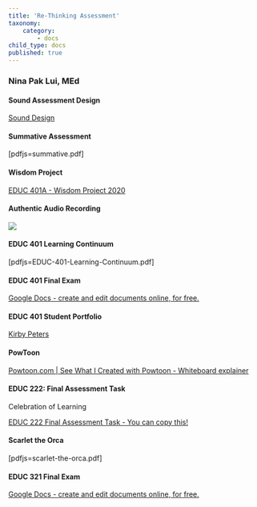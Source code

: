 ```yaml
---
title: 'Re-Thinking Assessment'
taxonomy:
    category:
        - docs
child_type: docs
published: true
---
```


### Nina Pak Lui, MEd
#### Sound Assessment Design

<a class="embedly-card" data-card-controls="0" href="https://docs.google.com/presentation/d/1JPSt7Yct5ZA5hoA138RQfrxIUiiRc-ue0KLyhyVstf4/present?includes_info_params=1&eisi=CN7zlZngnegCFQI6JAod1hwGcw#slide=id.g35f391192_00">Sound Design</a>
<script async src="//cdn.embedly.com/widgets/platform.js" charset="UTF-8"></script>

#### Summative Assessment
[pdfjs=summative.pdf]

#### Wisdom Project
<a class="embedly-card" data-card-controls="0" href="https://docs.google.com/presentation/d/1jLCHRnNPJ-qYXo4W9tdaQTfPG_ja6O3wX1iRoynRLjc/present?includes_info_params=1&eisi=COeJ77OenugCFYqRJAodkYQF-Q#slide=id.g35f391192_00">EDUC 401A - Wisdom Project 2020</a>
<script async src="//cdn.embedly.com/widgets/platform.js" charset="UTF-8"></script>

#### Authentic Audio Recording

![](https://soundcloud.com/cmadland/authentic-piece-jaeden-mclean1)

#### EDUC 401 Learning Continuum

[pdfjs=EDUC-401-Learning-Continuum.pdf]

#### EDUC 401 Final Exam

<a class="embedly-card" data-card-controls="0" href="https://docs.google.com/document/d/1NualXqNkUwo5-8P78XUTdo9d8vGvmmkds4AQHZ3Hjx0/edit?ts=5e6ebfbb">Google Docs - create and edit documents online, for free.</a>
<script async src="//cdn.embedly.com/widgets/platform.js" charset="UTF-8"></script>

#### EDUC 401 Student Portfolio

[Kirby Peters](https://create.twu.ca/kirbypeters/portfolio/assessment-and-evaluation/)

#### PowToon

<a class="embedly-card" data-card-controls="0" href="https://www.powtoon.com/online-presentation/eoabIJ42JUu/?utm_medium=SocialShare&utm_campaign=email%2Bshare%2Bby%2Bowner&utm_source=player-page-social-share&utm_content=eoabIJ42JUu&utm_po=2940452&mode=movie">Powtoon.com | See What I Created with Powtoon - Whiteboard explainer</a>
<script async src="//cdn.embedly.com/widgets/platform.js" charset="UTF-8"></script>

#### EDUC 222: Final Assessment Task
Celebration of Learning

<a class="embedly-card" data-card-controls="0" href="https://docs.google.com/document/d/1p871QVli09CLS4TKIfxRi2PO18VgeT0HcMW7s6f5UGs/edit?ts=5e6ebe51">EDUC 222 Final Assessment Task - You can copy this!</a>
<script async src="//cdn.embedly.com/widgets/platform.js" charset="UTF-8"></script>

#### Scarlet the Orca
[pdfjs=scarlet-the-orca.pdf]

#### EDUC 321 Final Exam

<a class="embedly-card" data-card-controls="0" href="https://docs.google.com/document/d/1GzLlhDr1F33ypfYKxhZhuEIiU9xdqGDyqCBSchgxBg4/edit?ts=5e6ebee3&skip_itp2_check=true">Google Docs - create and edit documents online, for free.</a>
<script async src="//cdn.embedly.com/widgets/platform.js" charset="UTF-8"></script>
